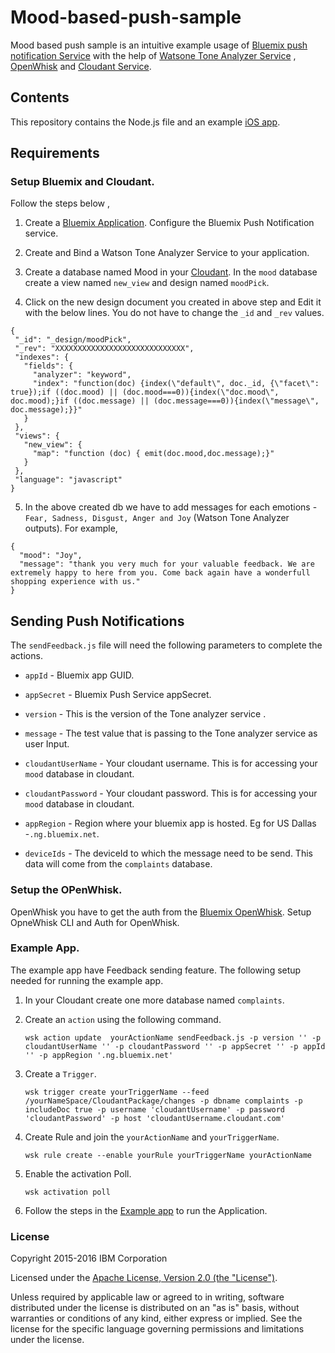 Mood-based-push-sample
===========================================

 Mood based push sample is an intuitive example usage of [Bluemix push notification Service](https://console.ng.bluemix.net/docs/services/mobilepush/index.html?pos=2) with the help of [Watsone Tone Analyzer Service](http://www.ibm.com/smarterplanet/us/en/ibmwatson/developercloud/tone-analyzer.html) , [OpenWhisk](https://developer.ibm.com/open/openwhisk/) and [Cloudant Service](https://cloudant.com/). 


## Contents

 This repository contains the Node.js file and an example [iOS app](https://github.com/ibm-bluemix-push-notifications/mood-based-push-sample/tree/development/Example).


## Requirements

### Setup Bluemix and Cloudant.

Follow the steps below ,

 1. Create a [Bluemix Application](http://console.ng.bluemix.net). Configure the Bluemix Push Notification service.

 2. Create and Bind a Watson Tone Analyzer Service to your application.

 3. Create a database named Mood in your [Cloudant](https://cloudant.com/). In the `mood` database create a view named `new_view` and design named `moodPick`.

 4. Click on the new design document you created in above step and Edit it with the below lines. You do not have to change the `_id` and `_rev` values.

 ```
 {
  "_id": "_design/moodPick",
  "_rev": "XXXXXXXXXXXXXXXXXXXXXXXXXXXXX",
  "indexes": {
    "fields": {
      "analyzer": "keyword",
      "index": "function(doc) {index(\"default\", doc._id, {\"facet\": true});if ((doc.mood) || (doc.mood===0)){index(\"doc.mood\", doc.mood);}if ((doc.message) || (doc.message===0)){index(\"message\", doc.message);}}"
    }
  },
  "views": {
    "new_view": {
      "map": "function (doc) { emit(doc.mood,doc.message);}"
    }
  },
  "language": "javascript"
}
```

5. In the above created db we have to add messages for each emotions - `Fear, Sadness, Disgust, Anger and Joy` (Watson Tone Analyzer outputs). For example,

```
{
  "mood": "Joy",
  "message": "thank you very much for your valuable feedback. We are extremely happy to here from you. Come back again have a wonderfull shopping experience with us."
}
```

## Sending Push Notifications

  The `sendFeedback.js` file will need the following parameters to complete the actions. 

- `appId` - Bluemix app GUID.

- `appSecret` - Bluemix Push Service appSecret.

- `version` - This is the version of the Tone analyzer service .

- `message` - The test value that is passing to the Tone analyzer service as user Input.

- `cloudantUserName` - Your cloudant username. This is for accessing your `mood` database in cloudant.

- `cloudantPassword` - Your cloudant password. This is for accessing your `mood` database in cloudant.

- `appRegion` - Region where your bluemix app is hosted. Eg for US Dallas -`.ng.bluemix.net`.

- `deviceIds` - The deviceId to which the message need to be send. This data will come from the `complaints` database.


### Setup the OPenWhisk.

OpenWhisk you have to get the auth from the [Bluemix OpenWhisk](https://new-console.ng.bluemix.net/openwhisk/cli). Setup OpneWhisk CLI and Auth for OpenWhisk.

### Example App.

  The example app have Feedback sending feature. The following setup needed for running the example app.


1. In your Cloudant create one more database named `complaints`.

2. Create an `action` using the following command.

	``` 
	wsk action update  yourActionName sendFeedback.js -p version '' -p cloudantUserName '' -p cloudantPassword '' -p appSecret '' -p appId '' -p appRegion '.ng.bluemix.net' 
	```

3. Create a `Trigger`.

	```
	wsk trigger create yourTriggerName --feed /yourNameSpace/CloudantPackage/changes -p dbname complaints -p includeDoc true -p username 'cloudantUsername' -p password 'cloudantPassword' -p host 'cloudantUsername.cloudant.com'
	
	```
4. Create Rule and join the `yourActionName` and `yourTriggerName`.

	```
	wsk rule create --enable yourRule yourTriggerName yourActionName
	```
5. Enable the activation Poll.

	```
	wsk activation poll
	```
6. Follow the steps in the [Example app](https://github.com/ibm-bluemix-push-notifications/mood-based-push-sample/tree/development/Example) to run the Application.

### License

Copyright 2015-2016 IBM Corporation

Licensed under the [Apache License, Version 2.0 (the "License")](http://www.apache.org/licenses/LICENSE-2.0.html).

Unless required by applicable law or agreed to in writing, software distributed under the license is distributed on an "as is" basis, without warranties or conditions of any kind, either express or implied. See the license for the specific language governing permissions and limitations under the license.











